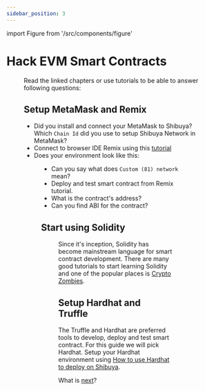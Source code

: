 ```yaml
---
sidebar_position: 3
---
```


import Figure from '/src/components/figure'

# Hack EVM Smart Contracts

<Figure src={require('/docs/build/img/gradient2.jpg').default } width="100%" /> 

Read the linked chapters or use tutorials to be able to answer following questions:

## Setup MetaMask and Remix
* Did you install and connect your MetaMask to Shibuya? Which `Chain Id` did you use to setup Shibuya Network in MetaMask?
* Connect to browser IDE Remix using this [tutorial](/docs/build/builder-guides/layer-1/evm/astar_features/use_remix.md)
* Does your environment look like this:

<Figure src={require('./img/custom_net.png').default } width="400px" />

* Can you say what does `Custom (81) network` mean?
* Deploy and test smart contract from Remix tutorial.
* What is the contract's address?
* Can you find ABI for the contract?

## Start using Solidity
<Figure src={require('./img/zombie.png').default } width="100%" />

Since it's inception, Solidity has become mainstream language for smart contract development. There are many good tutorials to start learning Solidity and one of the popular places is [Crypto Zombies](https://cryptozombies.io/).

## Setup Hardhat and Truffle
The Truffle and Hardhat are preferred tools to develop, deploy and test smart contract. For this guide we will pick Hardhat.
Setup your Hardhat environment using [How to use Hardhat to deploy on Shibuya](/docs/build/builder-guides/layer-1/evm/astar_features/use_hardhat.md).


What is [next](/docs/build/builder-guides/layer-1/evm/hacking/next.md)? 
